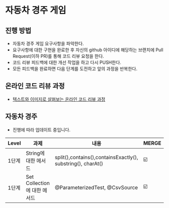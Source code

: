 # 자동차 경주 게임
## 진행 방법
* 자동차 경주 게임 요구사항을 파악한다.
* 요구사항에 대한 구현을 완료한 후 자신의 github 아이디에 해당하는 브랜치에 Pull Request(이하 PR)를 통해 코드 리뷰 요청을 한다.
* 코드 리뷰 피드백에 대한 개선 작업을 하고 다시 PUSH한다.
* 모든 피드백을 완료하면 다음 단계를 도전하고 앞의 과정을 반복한다.

## 온라인 코드 리뷰 과정
* [텍스트와 이미지로 살펴보는 온라인 코드 리뷰 과정](https://github.com/next-step/nextstep-docs/tree/master/codereview)

##  자동차 경주
- 진행에 따라 업데이트 중입니다.

| Level | 과제 | 내용 | MERGE |
| ------ | -- | -- |----------- |
| 1단계 | String에 대한 메서드 | split(),contains(),containsExactly(), substring(), charAt()| ☑️
| 1단계 | Set Collection에 대한 메서드 |  @ParameterizedTest, @CsvSource | ☑️